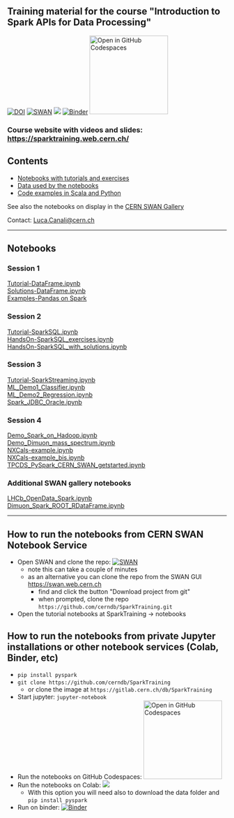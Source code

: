 ## Training material for the course "Introduction to Spark APIs for Data Processing"

[![DOI](https://zenodo.org/badge/550234729.svg)](https://doi.org/10.5281/zenodo.14989474)
[![SWAN](https://swan.web.cern.ch/sites/swan.web.cern.ch/files/pictures/open_in_swan.svg)](https://cern.ch/swanserver/cgi-bin/go?projurl=https://github.com/cerndb/SparkTraining.git)
[<img src="https://colab.research.google.com/assets/colab-badge.svg">](https://colab.research.google.com/github/cerndb/SparkTraining)
[![Binder](https://mybinder.org/badge_logo.svg)](https://mybinder.org/v2/gh/cerndb/SparkTraining/master)
<a href="https://codespaces.new/cerndb/SparkTraining?devcontainer_path=.devcontainer%2FSparkTraining%2Fdevcontainer.json">
  <img src="https://github.com/codespaces/badge.svg" alt="Open in GitHub Codespaces" width="180">
</a>

### Course website with videos and slides: https://sparktraining.web.cern.ch/

## Contents

- [Notebooks with tutorials and exercises](notebooks)
- [Data used by the notebooks](data)
- [Code examples in Scala and Python](code)

See also the notebooks on display in the  [CERN SWAN Gallery](https://swan-gallery.web.cern.ch/apache_spark/)


Contact: Luca.Canali@cern.ch   

---
## Notebooks

### Session 1
[Tutorial-DataFrame.ipynb](notebooks/Tutorial-DataFrame.ipynb)   
[Solutions-DataFrame.ipynb](notebooks/Solutions-DataFrame.ipynb)    
[Examples-Pandas on Spark](notebooks/Examples_Pandas_on_Spark.ipynb)   

### Session 2
[Tutorial-SparkSQL.ipynb](notebooks/Tutorial-SparkSQL.ipynb)  
[HandsOn-SparkSQL_exercises.ipynb](notebooks/HandsOn-SparkSQL_exercises.ipynb)  
[HandsOn-SparkSQL_with_solutions.ipynb](notebooks/HandsOn-SparkSQL_with_solutions.ipynb)   

### Session 3
[Tutorial-SparkStreaming.ipynb](notebooks/Tutorial-SparkStreaming.ipynb)  
[ML_Demo1_Classifier.ipynb](notebooks/ML_Demo1_Classifier.ipynb)  
[ML_Demo2_Regression.ipynb](notebooks/ML_Demo2_Regression.ipynb)  
[Spark_JDBC_Oracle.ipynb](notebooks/Spark_JDBC_Oracle.ipynb)  

### Session 4
[Demo_Spark_on_Hadoop.ipynb](notebooks/Demo_Spark_on_Hadoop.ipynb)   
[Demo_Dimuon_mass_spectrum.ipynb](notebooks/Demo_Dimuon_mass_spectrum.ipynb)   
[NXCals-example.ipynb](notebooks/NXCals-example.ipynb)   
[NXCals-example_bis.ipynb](notebooks/NXCals-example_bis.ipynb)  
[TPCDS_PySpark_CERN_SWAN_getstarted.ipynb](notebooks/TPCDS_PySpark_CERN_SWAN_getstarted.ipynb)  
  
### Additional SWAN gallery notebooks
[LHCb_OpenData_Spark.ipynb](notebooks/LHCb_OpenData_Spark.ipynb)   
[Dimuon_Spark_ROOT_RDataFrame.ipynb](notebooks/Dimuon_Spark_ROOT_RDataFrame.ipynb)   

---
## How to run the notebooks from CERN SWAN Notebook Service

- Open SWAN and clone the repo: [![SWAN](https://swan.web.cern.ch/sites/swan.web.cern.ch/files/pictures/open_in_swan.svg)](https://cern.ch/swanserver/cgi-bin/go?projurl=https://github.com/cerndb/SparkTraining.git)
   - note this can take a couple of minutes
   - as an alternative you can clone the repo from the SWAN GUI https://swan.web.cern.ch
     - find and click the button "Download project from git"
     - when prompted, clone the repo `https://github.com/cerndb/SparkTraining.git`
- Open the tutorial notebooks at SparkTraining -> notebooks

## How to run the notebooks from private Jupyter installations or other notebook services (Colab, Binder, etc)

- `pip install pyspark`
- `git clone https://github.com/cerndb/SparkTraining` 
   - or clone the image at `https://gitlab.cern.ch/db/SparkTraining`
- Start jupyter: `jupyter-notebook`
- Run the notebooks on GitHub Codespaces: <a href="https://codespaces.new/cerndb/SparkTraining?devcontainer_path=.devcontainer%2FSparkTraining%2Fdevcontainer.json">
  <img src="https://github.com/codespaces/badge.svg" alt="Open in GitHub Codespaces" width="180"></a>
- Run the notebooks on Colab: [<img src="https://colab.research.google.com/assets/colab-badge.svg">](https://colab.research.google.com/github/cerndb/SparkTraining)
  - With this option you will need also to download the data folder and `pip install pyspark`
- Run on binder: [![Binder](https://mybinder.org/badge_logo.svg)](https://mybinder.org/v2/gh/cerndb/SparkTraining/master)

